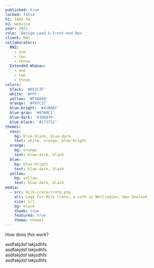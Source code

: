 ```yaml
---
published: true
locked: false
h1: TAHI.fm
h2: website
year: 2021
role: 'Design Lead & Front-end Dev'
client: RNZ
collaborators:
  RNZ:
    - one
    - two
    - three
  Extended Whānau:
    - one
    - two
    - three
colors:
  black: '#051C2F'
  white: '#FFF'
  yellow: '#F1B049'
  orange: '#FB7C37'
  blue-bright: '#41B8EC'
  blue-gray: '#87A9C1'
  blue-dark: '#3D6079'
  blue-black: '#173752'
themes:
  navy:
    bg: blue-black, blue-dark
    text: white, orange, blue-bright
  orange:
    bg: orange
    text: blue-dark, black
  blue:
    bg: blue-bright
    text: blue-dark, black
  yellow:
    bg: yellow
    text: blue-dark, black
media:
  - src: milk-crate/crate.png
    alt: Logo for Milk Crate, a cafe in Wellington, New Zealand.
    size: 1/1
    bg: black
    thumb: true
    featured: true
    theme: theme1
---
```


How does this work?

<div class="flex">

<div class="theme-navy bg-1 text-1 p-1 w-2cw h-2cw md:w-1cw md:h-1cw">
asdfakjdsf <span class="text-2">lakjsdhfs</span>
</div>
<div class="theme-orange bg-1 text-1 p-1 w-2cw h-2cw md:w-1cw md:h-1cw">
asdfakjdsf <span class="text-2">lakjsdhfs</span>
</div>
<div class="theme-blue bg-1 text-1 p-1 w-2cw h-2cw md:w-1cw md:h-1cw">
asdfakjdsf <span class="text-2">lakjsdhfs</span>
</div>
<div class="theme-yellow bg-1 text-1 p-1 w-2cw h-2cw md:w-1cw md:h-1cw">
asdfakjdsf <span class="text-2">lakjsdhfs</span>
</div>

</div>
